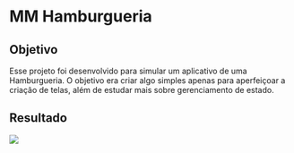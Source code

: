 # MM Hamburgueria
## Objetivo
Esse projeto foi desenvolvido para simular um aplicativo de uma Hamburgueria. O objetivo era criar algo simples apenas para aperfeiçoar a criação de telas, além de estudar mais sobre gerenciamento de estado.






## Resultado
<img src="ezgif.com-gif-maker.gif">
